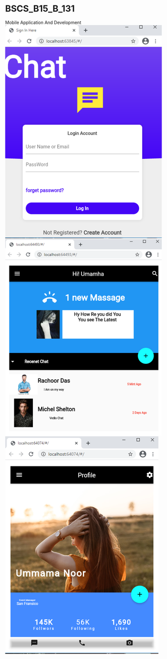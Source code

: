 # BSCS_B15_B_131
Mobile Application And Development
![App Brewery Banner](https://github.com/SaoodZafar/BSCS_B15_B_131/blob/main/Capture.PNG)![App Brewery Banner](https://github.com/SaoodZafar/BSCS_B15_B_131/blob/main/Capture3.PNG)![App Brewery Banner](https://github.com/SaoodZafar/BSCS_B15_B_131/blob/main/Capture2.PNG)

